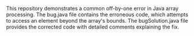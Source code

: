 This repository demonstrates a common off-by-one error in Java array processing. The bug.java file contains the erroneous code, which attempts to access an element beyond the array's bounds. The bugSolution.java file provides the corrected code with detailed comments explaining the fix.